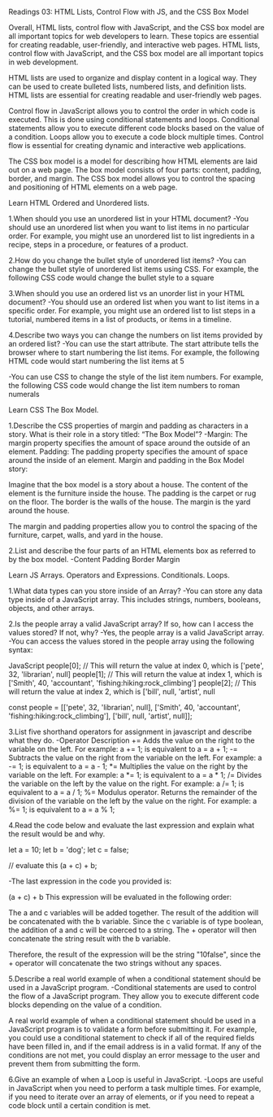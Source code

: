 Readings 03: HTML Lists, Control Flow with JS, and the CSS Box Model

Overall, HTML lists, control flow with JavaScript, and the CSS box model are all important topics for web developers to learn. These topics are essential for creating readable, user-friendly, and interactive web pages.
HTML lists, control flow with JavaScript, and the CSS box model are all important topics in web development.

HTML lists are used to organize and display content in a logical way. They can be used to create bulleted lists, numbered lists, and definition lists. HTML lists are essential for creating readable and user-friendly web pages.

Control flow in JavaScript allows you to control the order in which code is executed. This is done using conditional statements and loops. Conditional statements allow you to execute different code blocks based on the value of a condition. Loops allow you to execute a code block multiple times. Control flow is essential for creating dynamic and interactive web applications.

The CSS box model is a model for describing how HTML elements are laid out on a web page. The box model consists of four parts: content, padding, border, and margin. The CSS box model allows you to control the spacing and positioning of HTML elements on a web page.

Learn HTML
Ordered and Unordered lists.

1.When should you use an unordered list in your HTML document?
-You should use an unordered list when you want to list items in no particular order. For example, you might use an unordered list to list ingredients in a recipe, steps in a procedure, or features of a product.



2.How do you change the bullet style of unordered list items?
-You can change the bullet style of unordered list items using CSS. For example, the following CSS code would change the bullet style to a square

3.When should you use an ordered list vs an unorder list in your HTML document?
-You should use an ordered list when you want to list items in a specific order. For example, you might use an ordered list to list steps in a tutorial, numbered items in a list of products, or items in a timeline.



4.Describe two ways you can change the numbers on list items provided by an ordered list?
-You can use the start attribute. The start attribute tells the browser where to start numbering the list items. For example, the following HTML code would start numbering the list items at 5

-You can use CSS to change the style of the list item numbers. For example, the following CSS code would change the list item numbers to roman numerals

Learn CSS
The Box Model.

1.Describe the CSS properties of margin and padding as characters in a story. What is their role in a story titled: “The Box Model”?
-Margin: The margin property specifies the amount of space around the outside of an element.
Padding: The padding property specifies the amount of space around the inside of an element.
Margin and padding in the Box Model story:

Imagine that the box model is a story about a house. The content of the element is the furniture inside the house. The padding is the carpet or rug on the floor. The border is the walls of the house. The margin is the yard around the house.

The margin and padding properties allow you to control the spacing of the furniture, carpet, walls, and yard in the house.

2.List and describe the four parts of an HTML elements box as referred to by the box model.
-Content
Padding
Border
Margin

Learn JS
Arrays. Operators and Expressions. Conditionals. Loops.

1.What data types can you store inside of an Array?
-You can store any data type inside of a JavaScript array. This includes strings, numbers, booleans, objects, and other arrays.

2.Is the people array a valid JavaScript array? If so, how can I access the values stored? If not, why?
-Yes, the people array is a valid JavaScript array.
-You can access the values stored in the people array using the following syntax:

JavaScript
people[0]; // This will return the value at index 0, which is ['pete', 32, 'librarian', null]
people[1]; // This will return the value at index 1, which is ['Smith', 40, 'accountant', 'fishing:hiking:rock_climbing']
people[2]; // This will return the value at index 2, which is ['bill', null, 'artist', null


 const people = [['pete', 32, 'librarian', null], ['Smith', 40, 'accountant', 'fishing:hiking:rock_climbing'], ['bill', null, 'artist', null]];

3.List five shorthand operators for assignment in javascript and describe what they do.
-Operator	Description
+=	Adds the value on the right to the variable on the left. For example: a += 1; is equivalent to a = a + 1;
-=	Subtracts the value on the right from the variable on the left. For example: a -= 1; is equivalent to a = a - 1;
*=	Multiplies the value on the right by the variable on the left. For example: a *= 1; is equivalent to a = a * 1;
/=	Divides the variable on the left by the value on the right. For example: a /= 1; is equivalent to a = a / 1;
%=	Modulus operator. Returns the remainder of the division of the variable on the left by the value on the right. For example: a %= 1; is equivalent to a = a % 1;

4.Read the code below and evaluate the last expression and explain what the result would be and why.

 let a = 10;
 let b = 'dog';
 let c = false;

 // evaluate this
 (a + c) + b;
 
 -The last expression in the code you provided is:

(a + c) + b
This expression will be evaluated in the following order:

The a and c variables will be added together.
The result of the addition will be concatenated with the b variable.
Since the c variable is of type boolean, the addition of a and c will be coerced to a string. The + operator will then concatenate the string result with the b variable.

Therefore, the result of the expression will be the string "10false", since the + operator will concatenate the two strings without any spaces.


5.Describe a real world example of when a conditional statement should be used in a JavaScript program.
-Conditional statements are used to control the flow of a JavaScript program. They allow you to execute different code blocks depending on the value of a condition.

A real world example of when a conditional statement should be used in a JavaScript program is to validate a form before submitting it. For example, you could use a conditional statement to check if all of the required fields have been filled in, and if the email address is in a valid format. If any of the conditions are not met, you could display an error message to the user and prevent them from submitting the form.

6.Give an example of when a Loop is useful in JavaScript.
-Loops are useful in JavaScript when you need to perform a task multiple times. For example, if you need to iterate over an array of elements, or if you need to repeat a code block until a certain condition is met.

